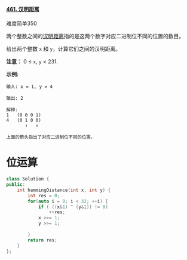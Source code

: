 #### [461. 汉明距离](https://leetcode-cn.com/problems/hamming-distance/)

难度简单350

两个整数之间的[汉明距离](https://baike.baidu.com/item/汉明距离)指的是这两个数字对应二进制位不同的位置的数目。

给出两个整数 `x` 和 `y`，计算它们之间的汉明距离。

**注意：**
0 ≤ `x`, `y` < 231.

**示例:**

```
输入: x = 1, y = 4

输出: 2

解释:
1   (0 0 0 1)
4   (0 1 0 0)
       ↑   ↑

上面的箭头指出了对应二进制位不同的位置。
```



# 位运算

```c++
class Solution {
public:
    int hammingDistance(int x, int y) {
        int res = 0;
        for(auto i = 0; i < 32; ++i) {
            if ( ((x&1) ^ (y&1)) != 0)
                ++res;
            x >>= 1;
            y >>= 1;
            
        }
        return res;
    }
};
```

